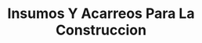 ---
title: "Insumos Y Acarreos Para La Construccion"
url: /ocuilan/insumos-y-acarreos-para-la-construccion/
shop: comercio
---
